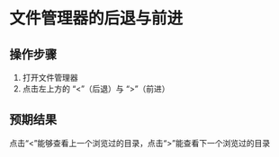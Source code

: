 # 文件管理器的后退与前进

## 操作步骤

1. 打开文件管理器
2. 点击左上方的 “<”（后退）与 “>”（前进）

## 预期结果

点击“<”能够查看上一个浏览过的目录，点击“>”能查看下一个浏览过的目录
